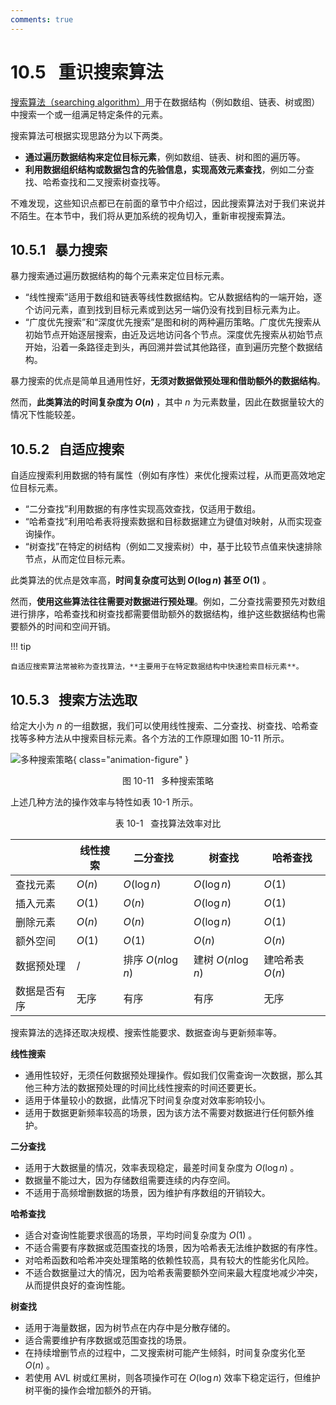 ```yaml
---
comments: true
---
```


# 10.5 &nbsp; 重识搜索算法

<u>搜索算法（searching algorithm）</u>用于在数据结构（例如数组、链表、树或图）中搜索一个或一组满足特定条件的元素。

搜索算法可根据实现思路分为以下两类。

- **通过遍历数据结构来定位目标元素**，例如数组、链表、树和图的遍历等。
- **利用数据组织结构或数据包含的先验信息，实现高效元素查找**，例如二分查找、哈希查找和二叉搜索树查找等。

不难发现，这些知识点都已在前面的章节中介绍过，因此搜索算法对于我们来说并不陌生。在本节中，我们将从更加系统的视角切入，重新审视搜索算法。

## 10.5.1 &nbsp; 暴力搜索

暴力搜索通过遍历数据结构的每个元素来定位目标元素。

- “线性搜索”适用于数组和链表等线性数据结构。它从数据结构的一端开始，逐个访问元素，直到找到目标元素或到达另一端仍没有找到目标元素为止。
- “广度优先搜索”和“深度优先搜索”是图和树的两种遍历策略。广度优先搜索从初始节点开始逐层搜索，由近及远地访问各个节点。深度优先搜索从初始节点开始，沿着一条路径走到头，再回溯并尝试其他路径，直到遍历完整个数据结构。

暴力搜索的优点是简单且通用性好，**无须对数据做预处理和借助额外的数据结构**。

然而，**此类算法的时间复杂度为 $O(n)$** ，其中 $n$ 为元素数量，因此在数据量较大的情况下性能较差。

## 10.5.2 &nbsp; 自适应搜索

自适应搜索利用数据的特有属性（例如有序性）来优化搜索过程，从而更高效地定位目标元素。

- “二分查找”利用数据的有序性实现高效查找，仅适用于数组。
- “哈希查找”利用哈希表将搜索数据和目标数据建立为键值对映射，从而实现查询操作。
- “树查找”在特定的树结构（例如二叉搜索树）中，基于比较节点值来快速排除节点，从而定位目标元素。

此类算法的优点是效率高，**时间复杂度可达到 $O(\log n)$ 甚至 $O(1)$** 。

然而，**使用这些算法往往需要对数据进行预处理**。例如，二分查找需要预先对数组进行排序，哈希查找和树查找都需要借助额外的数据结构，维护这些数据结构也需要额外的时间和空间开销。

!!! tip

    自适应搜索算法常被称为查找算法，**主要用于在特定数据结构中快速检索目标元素**。

## 10.5.3 &nbsp; 搜索方法选取

给定大小为 $n$ 的一组数据，我们可以使用线性搜索、二分查找、树查找、哈希查找等多种方法从中搜索目标元素。各个方法的工作原理如图 10-11 所示。

![多种搜索策略](searching_algorithm_revisited.assets/searching_algorithms.png){ class="animation-figure" }

<p align="center"> 图 10-11 &nbsp; 多种搜索策略 </p>

上述几种方法的操作效率与特性如表 10-1 所示。

<p align="center"> 表 10-1 &nbsp; 查找算法效率对比 </p>

<div class="center-table" markdown>

|              | 线性搜索 | 二分查找           | 树查找             | 哈希查找        |
| ------------ | -------- | ------------------ | ------------------ | --------------- |
| 查找元素     | $O(n)$   | $O(\log n)$        | $O(\log n)$        | $O(1)$          |
| 插入元素     | $O(1)$   | $O(n)$             | $O(\log n)$        | $O(1)$          |
| 删除元素     | $O(n)$   | $O(n)$             | $O(\log n)$        | $O(1)$          |
| 额外空间     | $O(1)$   | $O(1)$             | $O(n)$             | $O(n)$          |
| 数据预处理   | /        | 排序 $O(n \log n)$ | 建树 $O(n \log n)$ | 建哈希表 $O(n)$ |
| 数据是否有序 | 无序     | 有序               | 有序               | 无序            |

</div>

搜索算法的选择还取决规模、搜索性能要求、数据查询与更新频率等。

**线性搜索**

- 通用性较好，无须任何数据预处理操作。假如我们仅需查询一次数据，那么其他三种方法的数据预处理的时间比线性搜索的时间还要更长。
- 适用于体量较小的数据，此情况下时间复杂度对效率影响较小。
- 适用于数据更新频率较高的场景，因为该方法不需要对数据进行任何额外维护。

**二分查找**

- 适用于大数据量的情况，效率表现稳定，最差时间复杂度为 $O(\log n)$ 。
- 数据量不能过大，因为存储数组需要连续的内存空间。
- 不适用于高频增删数据的场景，因为维护有序数组的开销较大。

**哈希查找**

- 适合对查询性能要求很高的场景，平均时间复杂度为 $O(1)$ 。
- 不适合需要有序数据或范围查找的场景，因为哈希表无法维护数据的有序性。
- 对哈希函数和哈希冲突处理策略的依赖性较高，具有较大的性能劣化风险。
- 不适合数据量过大的情况，因为哈希表需要额外空间来最大程度地减少冲突，从而提供良好的查询性能。

**树查找**

- 适用于海量数据，因为树节点在内存中是分散存储的。
- 适合需要维护有序数据或范围查找的场景。
- 在持续增删节点的过程中，二叉搜索树可能产生倾斜，时间复杂度劣化至 $O(n)$ 。
- 若使用 AVL 树或红黑树，则各项操作可在 $O(\log n)$ 效率下稳定运行，但维护树平衡的操作会增加额外的开销。
